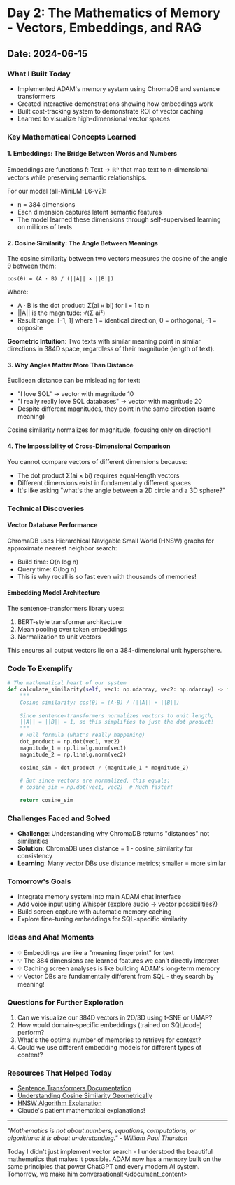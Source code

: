 # Day 2: The Mathematics of Memory - Vectors, Embeddings, and RAG

## Date: 2024-06-15

### What I Built Today
- Implemented ADAM's memory system using ChromaDB and sentence transformers
- Created interactive demonstrations showing how embeddings work
- Built cost-tracking system to demonstrate ROI of vector caching
- Learned to visualize high-dimensional vector spaces

### Key Mathematical Concepts Learned

#### 1. Embeddings: The Bridge Between Words and Numbers
Embeddings are functions f: Text → ℝⁿ that map text to n-dimensional vectors while preserving semantic relationships.

For our model (all-MiniLM-L6-v2):
- n = 384 dimensions
- Each dimension captures latent semantic features
- The model learned these dimensions through self-supervised learning on millions of texts

#### 2. Cosine Similarity: The Angle Between Meanings
The cosine similarity between two vectors measures the cosine of the angle θ between them:

```
cos(θ) = (A · B) / (||A|| × ||B||)
```

Where:
- A · B is the dot product: Σ(ai × bi) for i = 1 to n
- ||A|| is the magnitude: √(Σ ai²)
- Result range: [-1, 1] where 1 = identical direction, 0 = orthogonal, -1 = opposite

**Geometric Intuition**: Two texts with similar meaning point in similar directions in 384D space, regardless of their magnitude (length of text).

#### 3. Why Angles Matter More Than Distance
Euclidean distance can be misleading for text:
- "I love SQL" → vector with magnitude 10
- "I really really love SQL databases" → vector with magnitude 20
- Despite different magnitudes, they point in the same direction (same meaning)

Cosine similarity normalizes for magnitude, focusing only on direction!

#### 4. The Impossibility of Cross-Dimensional Comparison
You cannot compare vectors of different dimensions because:
- The dot product Σ(ai × bi) requires equal-length vectors
- Different dimensions exist in fundamentally different spaces
- It's like asking "what's the angle between a 2D circle and a 3D sphere?"

### Technical Discoveries

#### Vector Database Performance
ChromaDB uses Hierarchical Navigable Small World (HNSW) graphs for approximate nearest neighbor search:
- Build time: O(n log n)
- Query time: O(log n)
- This is why recall is so fast even with thousands of memories!

#### Embedding Model Architecture
The sentence-transformers library uses:
1. BERT-style transformer architecture
2. Mean pooling over token embeddings
3. Normalization to unit vectors

This ensures all output vectors lie on a 384-dimensional unit hypersphere.

### Code To Exemplify

```python
# The mathematical heart of our system
def calculate_similarity(self, vec1: np.ndarray, vec2: np.ndarray) -> float:
    """
    Cosine similarity: cos(θ) = (A·B) / (||A|| × ||B||)
    
    Since sentence-transformers normalizes vectors to unit length,
    ||A|| = ||B|| = 1, so this simplifies to just the dot product!
    """
    # Full formula (what's really happening)
    dot_product = np.dot(vec1, vec2)
    magnitude_1 = np.linalg.norm(vec1)
    magnitude_2 = np.linalg.norm(vec2)
    
    cosine_sim = dot_product / (magnitude_1 * magnitude_2)
    
    # But since vectors are normalized, this equals:
    # cosine_sim = np.dot(vec1, vec2)  # Much faster!
    
    return cosine_sim
```

### Challenges Faced and Solved
- **Challenge**: Understanding why ChromaDB returns "distances" not similarities
- **Solution**: ChromaDB uses distance = 1 - cosine_similarity for consistency
- **Learning**: Many vector DBs use distance metrics; smaller = more similar

### Tomorrow's Goals
- Integrate memory system into main ADAM chat interface
- Add voice input using Whisper (explore audio → vector possibilities?)
- Build screen capture with automatic memory caching
- Explore fine-tuning embeddings for SQL-specific similarity

### Ideas and Aha! Moments
- 💡 Embeddings are like a "meaning fingerprint" for text
- 💡 The 384 dimensions are learned features we can't directly interpret
- 💡 Caching screen analyses is like building ADAM's long-term memory
- 💡 Vector DBs are fundamentally different from SQL - they search by meaning!

### Questions for Further Exploration
1. Can we visualize our 384D vectors in 2D/3D using t-SNE or UMAP?
2. How would domain-specific embeddings (trained on SQL/code) perform?
3. What's the optimal number of memories to retrieve for context?
4. Could we use different embedding models for different types of content?

### Resources That Helped Today
- [Sentence Transformers Documentation](https://www.sbert.net/)
- [Understanding Cosine Similarity Geometrically](https://developers.google.com/machine-learning/clustering/similarity/measuring-similarity)
- [HNSW Algorithm Explanation](https://arxiv.org/abs/1603.09320)
- Claude's patient mathematical explanations!

---
*"Mathematics is not about numbers, equations, computations, or algorithms: it is about understanding." - William Paul Thurston*

Today I didn't just implement vector search - I understood the beautiful mathematics that makes it possible. ADAM now has a memory built on the same principles that power ChatGPT and every modern AI system. Tomorrow, we make him conversational!</document_content>